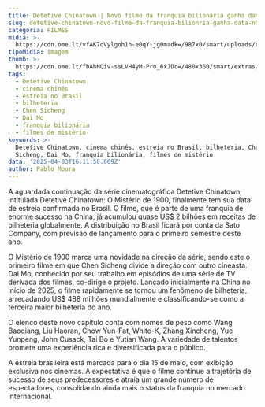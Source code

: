 ```yaml
---
title: Detetive Chinatown | Novo filme da franquia bilionária ganha data no Brasil
slug: detetive-chinatown-novo-filme-da-franquia-bilionria-ganha-data-no-brasil
categoria: FILMES
midia: >-
  https://cdn.ome.lt/vfAK7oVylgoh1h-e0qY-jg0madk=/987x0/smart/uploads/conteudo/fotos/OMELETE_CAPA_-_2025-04-03T125211.715.png
tipoMidia: imagem
thumb: >-
  https://cdn.ome.lt/fbAhNQiv-ssLVH4yM-Pro_6xJDc=/480x360/smart/extras/conteudos/omelete_THUMB_-_2025-04-03T125155.905.png
tags:
  - Detetive Chinatown
  - cinema chinês
  - estreia no Brasil
  - bilheteria
  - Chen Sicheng
  - Dai Mo
  - franquia bilionária
  - filmes de mistério
keywords: >-
  Detetive Chinatown, cinema chinês, estreia no Brasil, bilheteria, Chen
  Sicheng, Dai Mo, franquia bilionária, filmes de mistério
data: '2025-04-03T16:11:50.669Z'
author: Pablo Moura
---
```


A aguardada continuação da série cinematográfica Detetive Chinatown, intitulada Detetive Chinatown: O Mistério de 1900, finalmente tem sua data de estreia confirmada no Brasil. O filme, que é parte de uma franquia de enorme sucesso na China, já acumulou quase US$ 2 bilhões em receitas de bilheteria globalmente. A distribuição no Brasil ficará por conta da Sato Company, com previsão de lançamento para o primeiro semestre deste ano.

O Mistério de 1900 marca uma novidade na direção da série, sendo este o primeiro filme em que Chen Sicheng divide a direção com outro cineasta. Dai Mo, conhecido por seu trabalho em episódios de uma série de TV derivada dos filmes, co-dirige o projeto. Lançado inicialmente na China no início de 2025, o filme rapidamente se tornou um fenômeno de bilheteria, arrecadando US$ 488 milhões mundialmente e classificando-se como a terceira maior bilheteria do ano.

O elenco deste novo capítulo conta com nomes de peso como Wang Baoqiang, Liu Haoran, Chow Yun-Fat, White-K, Zhang Xincheng, Yue Yunpeng, John Cusack, Tai Bo e Yutian Wang. A variedade de talentos promete uma experiência rica e diversificada para o público.

A estreia brasileira está marcada para o dia 15 de maio, com exibição exclusiva nos cinemas. A expectativa é que o filme continue a trajetória de sucesso de seus predecessores e atraia um grande número de espectadores, consolidando ainda mais o status da franquia no mercado internacional.
